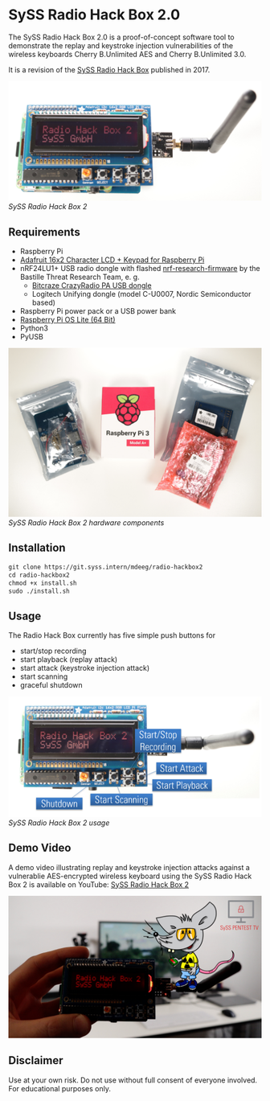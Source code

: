 # SySS Radio Hack Box 2.0

The SySS Radio Hack Box 2.0 is a proof-of-concept software tool to demonstrate
the replay and keystroke injection vulnerabilities of the wireless keyboards
Cherry B.Unlimited AES and Cherry B.Unlimited 3.0.

It is a revision of the [SySS Radio Hack Box](https://github.com/SySS-Research/radio-hackbox/)
published in 2017.

![SySS Radio Hack Box 2](images/radio-hackbox2_angled.jpg)*SySS Radio Hack Box 2*

## Requirements

- Raspberry Pi
- [Adafruit 16x2 Character LCD + Keypad for Raspberry Pi](https://learn.adafruit.com/adafruit-16x2-character-lcd-plus-keypad-for-raspberry-pi/)
- nRF24LU1+ USB radio dongle with flashed [nrf-research-firmware](https://github.com/BastilleResearch/nrf-research-firmware) by the Bastille Threat Research Team, e. g.
	* [Bitcraze CrazyRadio PA USB dongle](https://www.bitcraze.io/crazyradio-pa/)
	* Logitech Unifying dongle (model C-U0007, Nordic Semiconductor based)
- Raspberry Pi power pack or a USB power bank
- [Raspberry Pi OS Lite (64 Bit)](https://www.raspberrypi.com/software/)
- Python3
- PyUSB

![SySS Radio Hack Box 2 hardware components](images/radio-hackbox2-components.jpg)*SySS Radio Hack Box 2 hardware components*

## Installation

```
git clone https://git.syss.intern/mdeeg/radio-hackbox2
cd radio-hackbox2
chmod +x install.sh
sudo ./install.sh
```

## Usage

The Radio Hack Box currently has five simple push buttons for
- start/stop recording
- start playback (replay attack)
- start attack (keystroke injection attack)
- start scanning
- graceful shutdown

![SySS Radio Hack Box 2 usage](images/radio-hackbox2-usage.jpg)*SySS Radio Hack Box 2 usage*

## Demo Video

A demo video illustrating replay and keystroke injection attacks against a vulnerablie AES-encrypted wireless keyboard using the SySS Radio Hack Box 2 is available on YouTube: [SySS Radio Hack Box 2](https://www.youtube.com/watch?v=SoxOxRVpZM8)

![SySS Radio Hack Box 2: Attacking a vulnerable AES-encrypted wireless keyboard](images/radio_hack_box_video.jpg)

## Disclaimer

Use at your own risk. Do not use without full consent of everyone involved.
For educational purposes only.

